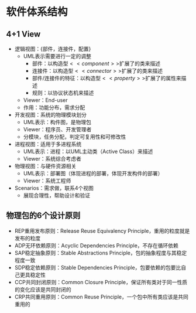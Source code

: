 # 软件体系结构
## 4+1 View
* 逻辑视图：{部件，连接件，配置}   
    * UML表示需要进行一定的调整
        * 部件：以构造型$<<component>>$扩展了的类来描述
        * 连接件：以构造型$<<connector>>$扩展了的类来描述
        * 部件/连接件的特征：以构造型$<<property>>$扩展了的属性来描述
        *  规则：以协议状态机来描述
    * Viewer：End-user
    * 作用：功能分布，需求分配
* 开发视图：系统的物理模块划分
    * UML表示：构件图，是物理包
    * Viewer：程序员、开发管理者
    * 分模块，任务分配，判定可复用性和可修改性
* 进程视图：适用于多进程系统
    * UML表示：进程：以UML主动类（Active Class）来描述
    * Viewer：系统综合考虑者
* 物理视图：与硬件资源相关
    * UML表示：部署图（体现进程的部署，体现开发构件的部署）
    * Viewer：系统工程师
* Scenarios：需求做，联系4个视图
    * 展现合理性，帮助设计和验证

## 物理包的6个设计原则
* REP重用发布原则：Release Reuse Equivalency Principle，重用的粒度就是发布的粒度
* ADP无环依赖原则：Acyclic Dependencies Principle，不存在循环依赖
* SAP稳定抽象原则：Stable Abstractions Principle，包的抽象程度与其稳定程度一致
* SDP稳定依赖原则：Stable Dependencies Principle，包要依赖的包要比自己更具稳定性
* CCP共同封闭原则：Common Closure Principle，保证所有类对于同一性质的变化应该是共同封闭的
* CRP共同重用原则：Common Reuse Principle，一个包中所有类应该是共同重用的